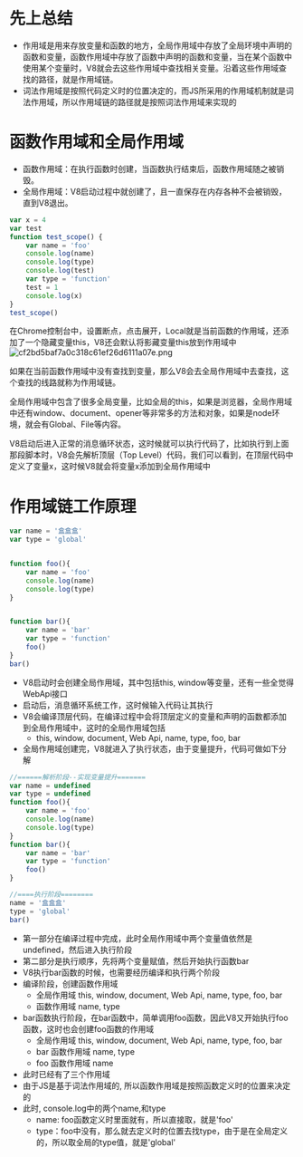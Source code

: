 # 先上总结

- 作用域是用来存放变量和函数的地方，全局作用域中存放了全局环境中声明的函数和变量，函数作用域中存放了函数中声明的函数和变量，当在某个函数中使用某个变量时，V8就会去这些作用域中查找相关变量。沿着这些作用域查找的路径，就是作用域链。
- 词法作用域是按照代码定义时的位置决定的，而JS所采用的作用域机制就是词法作用域，所以作用域链的路径就是按照词法作用域来实现的


# 函数作用域和全局作用域

- 函数作用域：在执行函数时创建，当函数执行结束后，函数作用域随之被销毁。
- 全局作用域：V8启动过程中就创建了，且一直保存在内存各种不会被销毁，直到V8退出。

```js
var x = 4
var test
function test_scope() {
    var name = 'foo'
    console.log(name)
    console.log(type)
    console.log(test)
    var type = 'function'
    test = 1
    console.log(x)
}
test_scope()  
```

在Chrome控制台中，设置断点，点击展开，Local就是当前函数的作用域，还添加了一个隐藏变量this，V8还会默认将影藏变量this放到作用域中
![cf2bd5baf7a0c318c61ef26d6111a07e.png](en-resource://database/757:0)


如果在当前函数作用域中没有查找到变量，那么V8会去全局作用域中去查找，这个查找的线路就称为作用域链。

全局作用域中包含了很多全局变量，比如全局的this，如果是浏览器，全局作用域中还有window、document、opener等非常多的方法和对象，如果是node环境，就会有Global、File等内容。

V8启动后进入正常的消息循环状态，这时候就可以执行代码了，比如执行到上面那段脚本时，V8会先解析顶层（Top Level）代码，我们可以看到，在顶层代码中定义了变量x，这时候V8就会将变量x添加到全局作用域中

# 作用域链工作原理

```js
var name = '盒盒盒'
var type = 'global'


function foo(){
    var name = 'foo'
    console.log(name)
    console.log(type)
}


function bar(){
    var name = 'bar'
    var type = 'function'
    foo()
}
bar()
```


- V8启动时会创建全局作用域，其中包括this, window等变量，还有一些全觉得WebApi接口
- 启动后，消息循环系统工作，这时候输入代码让其执行
- V8会编译顶层代码，在编译过程中会将顶层定义的变量和声明的函数都添加到全局作用域中，这时的全局作用域包括
    - this, window, document, Web Api, name, type, foo, bar
- 全局作用域创建完，V8就进入了执行状态，由于变量提升，代码可做如下分解

```js
//======解析阶段--实现变量提升=======
var name = undefined
var type = undefined
function foo(){
    var name = 'foo'
    console.log(name)
    console.log(type)
}
function bar(){
    var name = 'bar'
    var type = 'function'
    foo()
}

//====执行阶段========
name = '盒盒盒'
type = 'global'
bar()
```

- 第一部分在编译过程中完成，此时全局作用域中两个变量值依然是undefined，然后进入执行阶段
- 第二部分是执行顺序，先将两个变量赋值，然后开始执行函数bar
- V8执行bar函数的时候，也需要经历编译和执行两个阶段
- 编译阶段，创建函数作用域
    - 全局作用域 this, window, document, Web Api, name, type, foo, bar
    - 函数作用域 name, type
- bar函数执行阶段，在bar函数中，简单调用foo函数，因此V8又开始执行foo函数，这时也会创建foo函数的作用域
    - 全局作用域 this, window, document, Web Api, name, type, foo, bar
    - bar 函数作用域 name, type
    - foo 函数作用域 name
- 此时已经有了三个作用域
- 由于JS是基于词法作用域的, 所以函数作用域是按照函数定义时的位置来决定的
- 此时, console.log中的两个name,和type
    - name: foo函数定义时里面就有，所以直接取，就是'foo'
    - type：foo中没有，那么就去定义时的位置去找type，由于是在全局定义的，所以取全局的type值，就是'global'